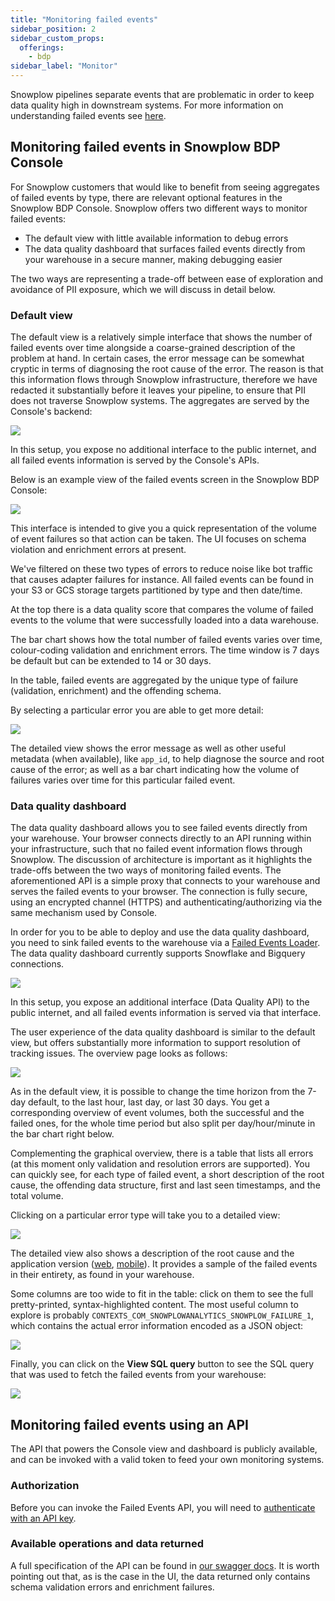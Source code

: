 ```yaml
---
title: "Monitoring failed events"
sidebar_position: 2
sidebar_custom_props:
  offerings:
    - bdp
sidebar_label: "Monitor"
---
```


Snowplow pipelines separate events that are problematic in order to keep data quality high in downstream systems. For more information on understanding failed events see [here](/docs/fundamentals/failed-events/index.md).

## Monitoring failed events in Snowplow BDP Console

For Snowplow customers that would like to benefit from seeing aggregates of failed events by type, there are relevant optional features in the Snowplow BDP Console. Snowplow offers two different ways to monitor failed events:
- The default view with little available information to debug errors
- The data quality dashboard that surfaces failed events directly from your warehouse in a secure manner, making debugging easier

The two ways are representing a trade-off between ease of exploration and avoidance of PII exposure, which we will discuss in detail below.

### Default view

The default view is a relatively simple interface that shows the number of failed events over time alongside a coarse-grained description of the problem at hand. In certain cases, the error message can be somewhat cryptic in terms of diagnosing the root cause of the error. The reason is that this information flows through Snowplow infrastructure, therefore we have redacted it substantially before it leaves your pipeline, to ensure that PII does not traverse Snowplow systems. The aggregates are served by the Console's backend:

![](images/aggregator-architecture.png)

In this setup, you expose no additional interface to the public internet, and all failed events information is served by the Console's APIs.

Below is an example view of the failed events screen in the Snowplow BDP Console:

![](images/image-1024x1024.png)

This interface is intended to give you a quick representation of the volume of event failures so that action can be taken. The UI focuses on schema violation and enrichment errors at present.

We've filtered on these two types of errors to reduce noise like bot traffic that causes adapter failures for instance. All failed events can be found in your S3 or GCS storage targets partitioned by type and then date/time.

At the top there is a data quality score that compares the volume of failed events to the volume that were successfully loaded into a data warehouse.

The bar chart shows how the total number of failed events varies over time, colour-coding validation and enrichment errors. The time window is 7 days be default but can be extended to 14 or 30 days.

In the table, failed events are aggregated by the unique type of failure (validation, enrichment) and the offending schema.

By selecting a particular error you are able to get more detail:

![](images/image-1-1024x1009.png)

The detailed view shows the error message as well as other useful metadata (when available), like `app_id`, to help diagnose the source and root cause of the error; as well as a bar chart indicating how the volume of failures varies over time for this particular failed event.

### Data quality dashboard

The data quality dashboard allows you to see failed events directly from your warehouse. Your browser connects directly to an API running within your infrastructure, such that no failed event information flows through Snowplow. The discussion of architecture is important as it highlights the trade-offs between the two ways of monitoring failed events. The aforementioned API is a simple proxy that connects to your warehouse and serves the failed events to your browser. The connection is fully secure, using an encrypted channel (HTTPS) and authenticating/authorizing via the same mechanism used by Console.

In order for you to be able to deploy and use the data quality dashboard, you need to sink failed events to the warehouse via a [Failed Events Loader](/docs/data-product-studio/data-quality/failed-events/exploring-failed-events/warehouse-lake/#setup). The data quality dashboard currently supports Snowflake and Bigquery connections. 

![](images/dqd-architecture.png)

In this setup, you expose an additional interface (Data Quality API) to the public internet, and all failed events information is served via that interface.

The user experience of the data quality dashboard is similar to the default view, but offers substantially more information to support resolution of tracking issues. The overview page looks as follows:

![](images/dqd-overview.png)

As in the default view, it is possible to change the time horizon from the 7-day default, to the last hour, last day, or last 30 days. You get a corresponding overview of event volumes, both the successful and the failed ones, for the whole time period but also split per day/hour/minute in the bar chart right below.

Complementing the graphical overview, there is a table that lists all errors (at this moment only validation and resolution errors are supported). You can quickly see, for each type of failed event, a short description of the root cause, the offending data structure, first and last seen timestamps, and the total volume.

Clicking on a particular error type will take you to a detailed view:

![](images/dqd-details.png)

The detailed view also shows a description of the root cause and the application version ([web](/docs/sources/trackers/snowplow-tracker-protocol/ootb-data/app-information/#application-context-entity-on-web-apps), [mobile](/docs/sources/trackers/mobile-trackers/tracking-events/platform-and-application-context/)). It provides a sample of the failed events in their entirety, as found in your warehouse.

Some columns are too wide to fit in the table: click on them to see the full pretty-printed, syntax-highlighted content. The most useful column to explore is probably `CONTEXTS_COM_SNOWPLOWANALYTICS_SNOWPLOW_FAILURE_1`, which contains the actual error information encoded as a JSON object:

![](images/cell-content.png)

Finally, you can click on the **View SQL query** button to see the SQL query that was used to fetch the failed events from your warehouse:

![](images/sql-query.png)

## Monitoring failed events using an API

The API that powers the Console view and dashboard is publicly available, and can be invoked with a valid token to feed your own monitoring systems.

### Authorization

Before you can invoke the Failed Events API, you will need to [authenticate with an API key](/docs/account-management/index.md).


### Available operations and data returned

A full specification of the API can be found in [our swagger docs](https://console.snowplowanalytics.com/api/msc/v1/docs/index.html?url=/api/msc/v1/docs/docs.yaml#/Metrics/getOrganizationsOrganizationidMetricsV1PipelinesPipelineidFailed-events). It is worth pointing out that, as is the case in the UI, the data returned only contains schema validation errors and enrichment failures.
